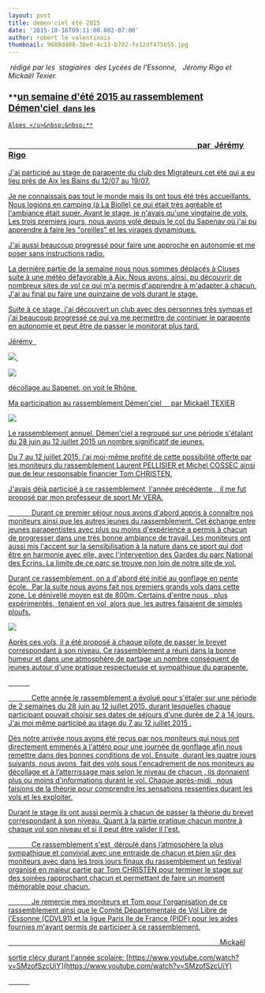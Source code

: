 ```yaml
---
layout: post
title: demen'ciel été 2015
date: '2015-10-16T09:11:00.002-07:00'
author: robert le valentinois
thumbnail: 9688d408-38e0-4c13-b702-fe12df475b55.jpg
---
```

_&nbsp;rédigé par les&nbsp; stagiaires&nbsp; des Lycées de l'Essonne,&nbsp;&nbsp; Jéromy Rigo et Mickaël Texier._
  

### **<u><span style="font-size: 14.0pt;">un semaine d'été 2015 au rassemblement Démen'ciel </span> dans les
    Alpes </u>&nbsp;&nbsp;**

### **&nbsp; &nbsp; &nbsp; &nbsp; &nbsp; &nbsp; &nbsp; &nbsp; &nbsp; &nbsp; &nbsp; &nbsp; &nbsp; &nbsp; &nbsp; &nbsp; &nbsp; &nbsp; &nbsp; &nbsp; &nbsp; &nbsp; &nbsp; &nbsp; &nbsp; &nbsp; &nbsp; &nbsp; &nbsp; &nbsp; &nbsp; &nbsp; &nbsp; &nbsp; &nbsp; &nbsp; &nbsp; &nbsp; &nbsp; &nbsp; &nbsp; &nbsp; &nbsp;** &nbsp; &nbsp; &nbsp; &nbsp; &nbsp;&nbsp;&nbsp;&nbsp; par&nbsp; Jérémy Rigo

 J'ai participé au stage de parapente du club des Migrateurs cet été qui a eu lieu près de Aix les Bains du 12/07 au 19/07. 

 Je ne connaissais pas tout le monde mais ils ont tous été très accueillants. Nous logions en camping (à La Biolle) ce qui était très agréable et l'ambiance était super. Avant le stage, je n'avais qu'une vingtaine de vols. Les trois premiers jours, nous avons volé depuis le col du Sapenay où j'ai pu apprendre à faire les "oreilles" et les virages dynamiques. 

 J'ai aussi beaucoup progressé pour faire une approche en autonomie et me poser sans instructions radio. 

 La dernière partie de la semaine nous nous sommes déplacés à Cluses suite à une météo défavorable à Aix. Nous avons, ainsi, pu découvrir de nombreux sites de vol ce qui m'a permis d'apprendre à m'adapter à chacun. J'ai au final pu faire une quinzaine de vols durant le stage. 

  

 Suite à ce stage, j'ai découvert un club avec des personnes très sympas et j'ai beaucoup progressé ce qui va me permettre de continuer le parapente en autonomie et peut être de passer le monitorat plus tard. 

  

 Jérémy 
&nbsp;

  

[![](b2ff699d-654f-4c0a-b742-2913421980ae.jpg)&nbsp;](d8f28578-9c12-4464-8644-411709381342.jpg)

[![](c38f4413-bd82-46c6-98d1-b7c1698fb82d.jpg)](a7833fca-c684-4967-8a46-4e126b71a834.jpg)

 décollage au Sapenet, on voit le Rhône&nbsp; 

<u>Ma participation au rassemblement Démen'ciel</u>&nbsp;&nbsp;&nbsp;&nbsp; par Mickaël TEXIER <u><span style="font-size: 14.0pt;"></span></u>

  

  

[![](5178e269-adcc-4804-84aa-7ff649cd06bd.jpg)](da61b8c9-2197-4cf0-9f15-4b8179145573.jpg)

  

<!--[if gte mso 9]><xml> <o:OfficeDocumentSettings> <o:AllowPNG/> </o:OfficeDocumentSettings></xml><![endif]-->  
<!--[if gte mso 9]><xml> <w:WordDocument> <w:View>Normal</w:View> <w:Zoom>0</w:Zoom> <w:TrackMoves/> <w:TrackFormatting/> <w:HyphenationZone>21</w:HyphenationZone> <w:PunctuationKerning/> <w:ValidateAgainstSchemas/> <w:SaveIfXMLInvalid>false</w:SaveIfXMLInvalid> <w:IgnoreMixedContent>false</w:IgnoreMixedContent> <w:AlwaysShowPlaceholderText>false</w:AlwaysShowPlaceholderText> <w:DoNotPromoteQF/> <w:LidThemeOther>FR</w:LidThemeOther> <w:LidThemeAsian>X-NONE</w:LidThemeAsian> <w:LidThemeComplexScript>X-NONE</w:LidThemeComplexScript> <w:Compatibility> <w:BreakWrappedTables/> <w:SnapToGridInCell/> <w:WrapTextWithPunct/> <w:UseAsianBreakRules/> <w:DontGrowAutofit/> <w:SplitPgBreakAndParaMark/> <w:EnableOpenTypeKerning/> <w:DontFlipMirrorIndents/> <w:OverrideTableStyleHps/> </w:Compatibility> <m:mathPr> <m:mathFont m:val="Cambria Math"/> <m:brkBin m:val="before"/> <m:brkBinSub m:val="&#45;-"/> <m:smallFrac m:val="off"/> <m:dispDef/> <m:lMargin m:val="0"/> <m:rMargin m:val="0"/> <m:defJc m:val="centerGroup"/> <m:wrapIndent m:val="1440"/> <m:intLim m:val="subSup"/> <m:naryLim m:val="undOvr"/> </m:mathPr></w:WordDocument></xml><![endif]--><!--[if gte mso 9]><xml> <w:LatentStyles DefLockedState="false" DefUnhideWhenUsed="true" DefSemiHidden="true" DefQFormat="false" DefPriority="99" LatentStyleCount="267"> <w:LsdException Locked="false" Priority="0" SemiHidden="false" UnhideWhenUsed="false" QFormat="true" Name="Normal"/> <w:LsdException Locked="false" Priority="9" SemiHidden="false" UnhideWhenUsed="false" QFormat="true" Name="heading 1"/> <w:LsdException Locked="false" Priority="9" QFormat="true" Name="heading 2"/> <w:LsdException Locked="false" Priority="9" QFormat="true" Name="heading 3"/> <w:LsdException Locked="false" Priority="9" QFormat="true" Name="heading 4"/> <w:LsdException Locked="false" Priority="9" QFormat="true" Name="heading 5"/> <w:LsdException Locked="false" Priority="9" QFormat="true" Name="heading 6"/> <w:LsdException Locked="false" Priority="9" QFormat="true" Name="heading 7"/> <w:LsdException Locked="false" Priority="9" QFormat="true" Name="heading 8"/> <w:LsdException Locked="false" Priority="9" QFormat="true" Name="heading 9"/> <w:LsdException Locked="false" Priority="39" Name="toc 1"/> <w:LsdException Locked="false" Priority="39" Name="toc 2"/> <w:LsdException Locked="false" Priority="39" Name="toc 3"/> <w:LsdException Locked="false" Priority="39" Name="toc 4"/> <w:LsdException Locked="false" Priority="39" Name="toc 5"/> <w:LsdException Locked="false" Priority="39" Name="toc 6"/> <w:LsdException Locked="false" Priority="39" Name="toc 7"/> <w:LsdException Locked="false" Priority="39" Name="toc 8"/> <w:LsdException Locked="false" Priority="39" Name="toc 9"/> <w:LsdException Locked="false" Priority="35" QFormat="true" Name="caption"/> <w:LsdException Locked="false" Priority="10" SemiHidden="false" UnhideWhenUsed="false" QFormat="true" Name="Title"/> <w:LsdException Locked="false" Priority="1" Name="Default Paragraph Font"/> <w:LsdException Locked="false" Priority="11" SemiHidden="false" UnhideWhenUsed="false" QFormat="true" Name="Subtitle"/> <w:LsdException Locked="false" Priority="22" SemiHidden="false" UnhideWhenUsed="false" QFormat="true" Name="Strong"/> <w:LsdException Locked="false" Priority="20" SemiHidden="false" UnhideWhenUsed="false" QFormat="true" Name="Emphasis"/> <w:LsdException Locked="false" Priority="59" SemiHidden="false" UnhideWhenUsed="false" Name="Table Grid"/> <w:LsdException Locked="false" UnhideWhenUsed="false" Name="Placeholder Text"/> <w:LsdException Locked="false" Priority="1" SemiHidden="false" UnhideWhenUsed="false" QFormat="true" Name="No Spacing"/> <w:LsdException Locked="false" Priority="60" SemiHidden="false" UnhideWhenUsed="false" Name="Light Shading"/> <w:LsdException Locked="false" Priority="61" SemiHidden="false" UnhideWhenUsed="false" Name="Light List"/> <w:LsdException Locked="false" Priority="62" SemiHidden="false" UnhideWhenUsed="false" Name="Light Grid"/> <w:LsdException Locked="false" Priority="63" SemiHidden="false" UnhideWhenUsed="false" Name="Medium Shading 1"/> <w:LsdException Locked="false" Priority="64" SemiHidden="false" UnhideWhenUsed="false" Name="Medium Shading 2"/> <w:LsdException Locked="false" Priority="65" SemiHidden="false" UnhideWhenUsed="false" Name="Medium List 1"/> <w:LsdException Locked="false" Priority="66" SemiHidden="false" UnhideWhenUsed="false" Name="Medium List 2"/> <w:LsdException Locked="false" Priority="67" SemiHidden="false" UnhideWhenUsed="false" Name="Medium Grid 1"/> <w:LsdException Locked="false" Priority="68" SemiHidden="false" UnhideWhenUsed="false" Name="Medium Grid 2"/> <w:LsdException Locked="false" Priority="69" SemiHidden="false" UnhideWhenUsed="false" Name="Medium Grid 3"/> <w:LsdException Locked="false" Priority="70" SemiHidden="false" UnhideWhenUsed="false" Name="Dark List"/> <w:LsdException Locked="false" Priority="71" SemiHidden="false" UnhideWhenUsed="false" Name="Colorful Shading"/> <w:LsdException Locked="false" Priority="72" SemiHidden="false" UnhideWhenUsed="false" Name="Colorful List"/> <w:LsdException Locked="false" Priority="73" SemiHidden="false" UnhideWhenUsed="false" Name="Colorful Grid"/> <w:LsdException Locked="false" Priority="60" SemiHidden="false" UnhideWhenUsed="false" Name="Light Shading Accent 1"/> <w:LsdException Locked="false" Priority="61" SemiHidden="false" UnhideWhenUsed="false" Name="Light List Accent 1"/> <w:LsdException Locked="false" Priority="62" SemiHidden="false" UnhideWhenUsed="false" Name="Light Grid Accent 1"/> <w:LsdException Locked="false" Priority="63" SemiHidden="false" UnhideWhenUsed="false" Name="Medium Shading 1 Accent 1"/> <w:LsdException Locked="false" Priority="64" SemiHidden="false" UnhideWhenUsed="false" Name="Medium Shading 2 Accent 1"/> <w:LsdException Locked="false" Priority="65" SemiHidden="false" UnhideWhenUsed="false" Name="Medium List 1 Accent 1"/> <w:LsdException Locked="false" UnhideWhenUsed="false" Name="Revision"/> <w:LsdException Locked="false" Priority="34" SemiHidden="false" UnhideWhenUsed="false" QFormat="true" Name="List Paragraph"/> <w:LsdException Locked="false" Priority="29" SemiHidden="false" UnhideWhenUsed="false" QFormat="true" Name="Quote"/> <w:LsdException Locked="false" Priority="30" SemiHidden="false" UnhideWhenUsed="false" QFormat="true" Name="Intense Quote"/> <w:LsdException Locked="false" Priority="66" SemiHidden="false" UnhideWhenUsed="false" Name="Medium List 2 Accent 1"/> <w:LsdException Locked="false" Priority="67" SemiHidden="false" UnhideWhenUsed="false" Name="Medium Grid 1 Accent 1"/> <w:LsdException Locked="false" Priority="68" SemiHidden="false" UnhideWhenUsed="false" Name="Medium Grid 2 Accent 1"/> <w:LsdException Locked="false" Priority="69" SemiHidden="false" UnhideWhenUsed="false" Name="Medium Grid 3 Accent 1"/> <w:LsdException Locked="false" Priority="70" SemiHidden="false" UnhideWhenUsed="false" Name="Dark List Accent 1"/> <w:LsdException Locked="false" Priority="71" SemiHidden="false" UnhideWhenUsed="false" Name="Colorful Shading Accent 1"/> <w:LsdException Locked="false" Priority="72" SemiHidden="false" UnhideWhenUsed="false" Name="Colorful List Accent 1"/> <w:LsdException Locked="false" Priority="73" SemiHidden="false" UnhideWhenUsed="false" Name="Colorful Grid Accent 1"/> <w:LsdException Locked="false" Priority="60" SemiHidden="false" UnhideWhenUsed="false" Name="Light Shading Accent 2"/> <w:LsdException Locked="false" Priority="61" SemiHidden="false" UnhideWhenUsed="false" Name="Light List Accent 2"/> <w:LsdException Locked="false" Priority="62" SemiHidden="false" UnhideWhenUsed="false" Name="Light Grid Accent 2"/> <w:LsdException Locked="false" Priority="63" SemiHidden="false" UnhideWhenUsed="false" Name="Medium Shading 1 Accent 2"/> <w:LsdException Locked="false" Priority="64" SemiHidden="false" UnhideWhenUsed="false" Name="Medium Shading 2 Accent 2"/> <w:LsdException Locked="false" Priority="65" SemiHidden="false" UnhideWhenUsed="false" Name="Medium List 1 Accent 2"/> <w:LsdException Locked="false" Priority="66" SemiHidden="false" UnhideWhenUsed="false" Name="Medium List 2 Accent 2"/> <w:LsdException Locked="false" Priority="67" SemiHidden="false" UnhideWhenUsed="false" Name="Medium Grid 1 Accent 2"/> <w:LsdException Locked="false" Priority="68" SemiHidden="false" UnhideWhenUsed="false" Name="Medium Grid 2 Accent 2"/> <w:LsdException Locked="false" Priority="69" SemiHidden="false" UnhideWhenUsed="false" Name="Medium Grid 3 Accent 2"/> <w:LsdException Locked="false" Priority="70" SemiHidden="false" UnhideWhenUsed="false" Name="Dark List Accent 2"/> <w:LsdException Locked="false" Priority="71" SemiHidden="false" UnhideWhenUsed="false" Name="Colorful Shading Accent 2"/> <w:LsdException Locked="false" Priority="72" SemiHidden="false" UnhideWhenUsed="false" Name="Colorful List Accent 2"/> <w:LsdException Locked="false" Priority="73" SemiHidden="false" UnhideWhenUsed="false" Name="Colorful Grid Accent 2"/> <w:LsdException Locked="false" Priority="60" SemiHidden="false" UnhideWhenUsed="false" Name="Light Shading Accent 3"/> <w:LsdException Locked="false" Priority="61" SemiHidden="false" UnhideWhenUsed="false" Name="Light List Accent 3"/> <w:LsdException Locked="false" Priority="62" SemiHidden="false" UnhideWhenUsed="false" Name="Light Grid Accent 3"/> <w:LsdException Locked="false" Priority="63" SemiHidden="false" UnhideWhenUsed="false" Name="Medium Shading 1 Accent 3"/> <w:LsdException Locked="false" Priority="64" SemiHidden="false" UnhideWhenUsed="false" Name="Medium Shading 2 Accent 3"/> <w:LsdException Locked="false" Priority="65" SemiHidden="false" UnhideWhenUsed="false" Name="Medium List 1 Accent 3"/> <w:LsdException Locked="false" Priority="66" SemiHidden="false" UnhideWhenUsed="false" Name="Medium List 2 Accent 3"/> <w:LsdException Locked="false" Priority="67" SemiHidden="false" UnhideWhenUsed="false" Name="Medium Grid 1 Accent 3"/> <w:LsdException Locked="false" Priority="68" SemiHidden="false" UnhideWhenUsed="false" Name="Medium Grid 2 Accent 3"/> <w:LsdException Locked="false" Priority="69" SemiHidden="false" UnhideWhenUsed="false" Name="Medium Grid 3 Accent 3"/> <w:LsdException Locked="false" Priority="70" SemiHidden="false" UnhideWhenUsed="false" Name="Dark List Accent 3"/> <w:LsdException Locked="false" Priority="71" SemiHidden="false" UnhideWhenUsed="false" Name="Colorful Shading Accent 3"/> <w:LsdException Locked="false" Priority="72" SemiHidden="false" UnhideWhenUsed="false" Name="Colorful List Accent 3"/> <w:LsdException Locked="false" Priority="73" SemiHidden="false" UnhideWhenUsed="false" Name="Colorful Grid Accent 3"/> <w:LsdException Locked="false" Priority="60" SemiHidden="false" UnhideWhenUsed="false" Name="Light Shading Accent 4"/> <w:LsdException Locked="false" Priority="61" SemiHidden="false" UnhideWhenUsed="false" Name="Light List Accent 4"/> <w:LsdException Locked="false" Priority="62" SemiHidden="false" UnhideWhenUsed="false" Name="Light Grid Accent 4"/> <w:LsdException Locked="false" Priority="63" SemiHidden="false" UnhideWhenUsed="false" Name="Medium Shading 1 Accent 4"/> <w:LsdException Locked="false" Priority="64" SemiHidden="false" UnhideWhenUsed="false" Name="Medium Shading 2 Accent 4"/> <w:LsdException Locked="false" Priority="65" SemiHidden="false" UnhideWhenUsed="false" Name="Medium List 1 Accent 4"/> <w:LsdException Locked="false" Priority="66" SemiHidden="false" UnhideWhenUsed="false" Name="Medium List 2 Accent 4"/> <w:LsdException Locked="false" Priority="67" SemiHidden="false" UnhideWhenUsed="false" Name="Medium Grid 1 Accent 4"/> <w:LsdException Locked="false" Priority="68" SemiHidden="false" UnhideWhenUsed="false" Name="Medium Grid 2 Accent 4"/> <w:LsdException Locked="false" Priority="69" SemiHidden="false" UnhideWhenUsed="false" Name="Medium Grid 3 Accent 4"/> <w:LsdException Locked="false" Priority="70" SemiHidden="false" UnhideWhenUsed="false" Name="Dark List Accent 4"/> <w:LsdException Locked="false" Priority="71" SemiHidden="false" UnhideWhenUsed="false" Name="Colorful Shading Accent 4"/> <w:LsdException Locked="false" Priority="72" SemiHidden="false" UnhideWhenUsed="false" Name="Colorful List Accent 4"/> <w:LsdException Locked="false" Priority="73" SemiHidden="false" UnhideWhenUsed="false" Name="Colorful Grid Accent 4"/> <w:LsdException Locked="false" Priority="60" SemiHidden="false" UnhideWhenUsed="false" Name="Light Shading Accent 5"/> <w:LsdException Locked="false" Priority="61" SemiHidden="false" UnhideWhenUsed="false" Name="Light List Accent 5"/> <w:LsdException Locked="false" Priority="62" SemiHidden="false" UnhideWhenUsed="false" Name="Light Grid Accent 5"/> <w:LsdException Locked="false" Priority="63" SemiHidden="false" UnhideWhenUsed="false" Name="Medium Shading 1 Accent 5"/> <w:LsdException Locked="false" Priority="64" SemiHidden="false" UnhideWhenUsed="false" Name="Medium Shading 2 Accent 5"/> <w:LsdException Locked="false" Priority="65" SemiHidden="false" UnhideWhenUsed="false" Name="Medium List 1 Accent 5"/> <w:LsdException Locked="false" Priority="66" SemiHidden="false" UnhideWhenUsed="false" Name="Medium List 2 Accent 5"/> <w:LsdException Locked="false" Priority="67" SemiHidden="false" UnhideWhenUsed="false" Name="Medium Grid 1 Accent 5"/> <w:LsdException Locked="false" Priority="68" SemiHidden="false" UnhideWhenUsed="false" Name="Medium Grid 2 Accent 5"/> <w:LsdException Locked="false" Priority="69" SemiHidden="false" UnhideWhenUsed="false" Name="Medium Grid 3 Accent 5"/> <w:LsdException Locked="false" Priority="70" SemiHidden="false" UnhideWhenUsed="false" Name="Dark List Accent 5"/> <w:LsdException Locked="false" Priority="71" SemiHidden="false" UnhideWhenUsed="false" Name="Colorful Shading Accent 5"/> <w:LsdException Locked="false" Priority="72" SemiHidden="false" UnhideWhenUsed="false" Name="Colorful List Accent 5"/> <w:LsdException Locked="false" Priority="73" SemiHidden="false" UnhideWhenUsed="false" Name="Colorful Grid Accent 5"/> <w:LsdException Locked="false" Priority="60" SemiHidden="false" UnhideWhenUsed="false" Name="Light Shading Accent 6"/> <w:LsdException Locked="false" Priority="61" SemiHidden="false" UnhideWhenUsed="false" Name="Light List Accent 6"/> <w:LsdException Locked="false" Priority="62" SemiHidden="false" UnhideWhenUsed="false" Name="Light Grid Accent 6"/> <w:LsdException Locked="false" Priority="63" SemiHidden="false" UnhideWhenUsed="false" Name="Medium Shading 1 Accent 6"/> <w:LsdException Locked="false" Priority="64" SemiHidden="false" UnhideWhenUsed="false" Name="Medium Shading 2 Accent 6"/> <w:LsdException Locked="false" Priority="65" SemiHidden="false" UnhideWhenUsed="false" Name="Medium List 1 Accent 6"/> <w:LsdException Locked="false" Priority="66" SemiHidden="false" UnhideWhenUsed="false" Name="Medium List 2 Accent 6"/> <w:LsdException Locked="false" Priority="67" SemiHidden="false" UnhideWhenUsed="false" Name="Medium Grid 1 Accent 6"/> <w:LsdException Locked="false" Priority="68" SemiHidden="false" UnhideWhenUsed="false" Name="Medium Grid 2 Accent 6"/> <w:LsdException Locked="false" Priority="69" SemiHidden="false" UnhideWhenUsed="false" Name="Medium Grid 3 Accent 6"/> <w:LsdException Locked="false" Priority="70" SemiHidden="false" UnhideWhenUsed="false" Name="Dark List Accent 6"/> <w:LsdException Locked="false" Priority="71" SemiHidden="false" UnhideWhenUsed="false" Name="Colorful Shading Accent 6"/> <w:LsdException Locked="false" Priority="72" SemiHidden="false" UnhideWhenUsed="false" Name="Colorful List Accent 6"/> <w:LsdException Locked="false" Priority="73" SemiHidden="false" UnhideWhenUsed="false" Name="Colorful Grid Accent 6"/> <w:LsdException Locked="false" Priority="19" SemiHidden="false" UnhideWhenUsed="false" QFormat="true" Name="Subtle Emphasis"/> <w:LsdException Locked="false" Priority="21" SemiHidden="false" UnhideWhenUsed="false" QFormat="true" Name="Intense Emphasis"/> <w:LsdException Locked="false" Priority="31" SemiHidden="false" UnhideWhenUsed="false" QFormat="true" Name="Subtle Reference"/> <w:LsdException Locked="false" Priority="32" SemiHidden="false" UnhideWhenUsed="false" QFormat="true" Name="Intense Reference"/> <w:LsdException Locked="false" Priority="33" SemiHidden="false" UnhideWhenUsed="false" QFormat="true" Name="Book Title"/> <w:LsdException Locked="false" Priority="37" Name="Bibliography"/> <w:LsdException Locked="false" Priority="39" QFormat="true" Name="TOC Heading"/> </w:LatentStyles></xml><![endif]--><!--[if gte mso 10]><style> /* Style Definitions */ table.MsoNormalTable {mso-style-name:"Tableau Normal"; mso-tstyle-rowband-size:0; mso-tstyle-colband-size:0; mso-style-noshow:yes; mso-style-priority:99; mso-style-parent:""; mso-padding-alt:0cm 5.4pt 0cm 5.4pt; mso-para-margin:0cm; mso-para-margin-bottom:.0001pt; mso-pagination:widow-orphan; font-size:10.0pt; font-family:"Times New Roman","serif";} </style><![endif]-->  

 Le rassemblement annuel, Démen'ciel a regroupé sur une période s'étalant du 28 juin au 12 juillet 2015 un nombre significatif de jeunes. 

 Du 7 au 12 juillet 2015, j'ai moi-même profité de cette possibilité offerte par les moniteurs du rassemblement Laurent PELLISIER et Michel COSSEC ainsi que de leur responsable financier Tom CHRISTEN. 

 J'avais déjà participé à ce rassemblement&nbsp; l'année précédente ,&nbsp; il me fut proposé par mon professeur de sport Mr VERA. 

  

&nbsp;&nbsp;&nbsp;&nbsp;&nbsp;&nbsp;&nbsp;&nbsp;&nbsp;&nbsp;&nbsp; Durant ce premier séjour nous avons d'abord appris à connaître nos moniteurs ainsi que les autres jeunes du rassemblement. Cet échange entre jeunes parapentistes avec plus ou moins d'expérience a permis à chacun de progresser dans une très bonne ambiance de travail. Les moniteurs ont aussi mis l'accent sur la sensibilisation à la nature dans ce sport qui doit être en harmonie avec elle, avec l'intervention des Gardes du parc National des Écrins. La limite de ce parc se trouve non loin de notre site de vol. 

 Durant ce rassemblement, on a d'abord été initié au gonflage en pente école.&nbsp; Par la suite nous avons fait nos premiers grands vols dans cette zone. Le dénivellé moyen est de 800m. Certains d'entre nous , plus expérimentés,&nbsp; tenaient en vol&nbsp; alors que&nbsp; les autres faisaient de simples ploufs.  

[![](a77b09c7-0a26-4a28-a442-f92072609794.jpg)](1f20cd81-068c-4ab2-8503-39f68080ad42.jpg)

 Après ces vols, il a été proposé à chaque pilote de passer le brevet correspondant à son niveau. Ce rassemblement a réuni dans la bonne humeur et dans une atmosphère de partage un nombre conséquent de jeunes autour d'une pratique respectueuse et sympathique du parapente. 

&nbsp;&nbsp;&nbsp;&nbsp;&nbsp;&nbsp;&nbsp;&nbsp;&nbsp;&nbsp;&nbsp;

&nbsp;&nbsp;&nbsp;&nbsp;&nbsp;&nbsp;&nbsp;&nbsp;&nbsp;&nbsp;&nbsp; Cette année le rassemblement a évolué pour s'étaler sur une période de 2 semaines du 28 juin au 12 juillet 2015, durant lesquelles chaque participant pouvait choisir ses dates de séjours d'une durée de 2 à 14 jours. J'ai moi même participé au stage du 7 au 12 juillet 2015 . 

 Dès notre arrivée nous avons été reçus par nos moniteurs qui nous ont directement emmenés à l'attéro pour une journée de gonflage afin nous remettre dans des bonnes conditions de vol. Ensuite, durant les quatre jours suivants, nous avons&nbsp; fait des vols sous l'encadrement de nos moniteurs au décollage et à l’atterrissage mais selon le niveau de chacun , ils donnaient plus ou moins d'informations durant le vol. Chaque après-midi,&nbsp; nous faisions de la théorie pour comprendre les sensations ressenties durant les vols et les exploiter. 

 Durant le stage ils ont aussi permis à chacun de passer la théorie du brevet correspondant à son niveau. Quant à la partie pratique chacun montre à chaque vol son niveau et si il peut être valider il l'est. 

  

&nbsp;&nbsp;&nbsp;&nbsp;&nbsp;&nbsp;&nbsp;&nbsp;&nbsp;&nbsp;&nbsp; Ce rassemblement s'est&nbsp; déroulé dans l’atmosphère la plus sympathique et convivial avec une entraide de chacun et bien sûr des moniteurs avec dans les trois jours finaux du rassemblement un festival organisé en majeur partie par Tom CHRISTEN pour terminer le stage sur des soirées rapprochant chacun et permettant de faire un moment mémorable pour chacun. 

  

&nbsp;&nbsp;&nbsp;&nbsp;&nbsp;&nbsp;&nbsp;&nbsp;&nbsp;&nbsp;&nbsp; Je remercie mes moniteurs et Tom pour l'organisation de ce rassemblement ainsi que le Comité Départementale de Vol Libre de l'Essonne (CDVL91) et la ligue Paris Ile de France (PIDF) pour les aides fournies m'ayant permis de participer à ce rassemblement. 

  

  

&nbsp;&nbsp;&nbsp;&nbsp;&nbsp;&nbsp;&nbsp;&nbsp;&nbsp;&nbsp;&nbsp;&nbsp;&nbsp;&nbsp;&nbsp;&nbsp;&nbsp;&nbsp;&nbsp;&nbsp;&nbsp;&nbsp;&nbsp;&nbsp;&nbsp;&nbsp;&nbsp;&nbsp;&nbsp;&nbsp;&nbsp;&nbsp;&nbsp;&nbsp;&nbsp;&nbsp;&nbsp;&nbsp;&nbsp;&nbsp;&nbsp;&nbsp;&nbsp;&nbsp;&nbsp;&nbsp;&nbsp;&nbsp;&nbsp;&nbsp;&nbsp;&nbsp;&nbsp;&nbsp;&nbsp;&nbsp;&nbsp;&nbsp;&nbsp;&nbsp;&nbsp;&nbsp;&nbsp;&nbsp;&nbsp;&nbsp;&nbsp;&nbsp;&nbsp;&nbsp;&nbsp;&nbsp;&nbsp;&nbsp;&nbsp;&nbsp;&nbsp;&nbsp;&nbsp;&nbsp;&nbsp;&nbsp;&nbsp;&nbsp;&nbsp;&nbsp;&nbsp;&nbsp;&nbsp;&nbsp;&nbsp;&nbsp;&nbsp;&nbsp;&nbsp;&nbsp;&nbsp;&nbsp;&nbsp;&nbsp;&nbsp;&nbsp;&nbsp;&nbsp;&nbsp;&nbsp;&nbsp;&nbsp;&nbsp;Mickaël  
  
 sortie clécy durant l'année scolaire: [https://www.youtube.com/watch?v=SMzofSzcUiY](https://www.youtube.com/watch?v=SMzofSzcUiY)  

&nbsp;&nbsp;&nbsp;&nbsp;&nbsp;&nbsp;&nbsp;&nbsp;&nbsp;&nbsp;&nbsp;

